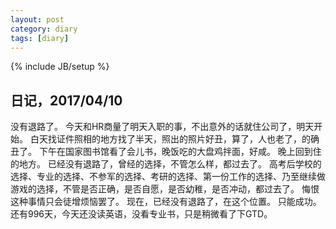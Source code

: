 ```yaml
---
layout: post
category: diary
tags: [diary]
---
```

{% include JB/setup %}


## 日记，2017/04/10
没有退路了。
今天和HR商量了明天入职的事，不出意外的话就住公司了，明天开始。
白天找证件照相的地方找了半天，照出的照片好丑，算了，人也老了，的确丑了。
下午在国家图书馆看了会儿书，晚饭吃的大盘鸡拌面，好咸。
晚上回到住的地方。
已经没有退路了，曾经的选择，不管怎么样，都过去了。
高考后学校的选择、专业的选择、不参军的选择、考研的选择、第一份工作的选择、乃至继续做游戏的选择，不管是否正确，是否自愿，是否幼稚，是否冲动，都过去了。
悔恨这种事情只会徒增烦恼罢了。
现在，已经没有退路了，在这个位置。
只能成功。
还有996天，今天还没读英语，没看专业书，只是稍微看了下GTD。
